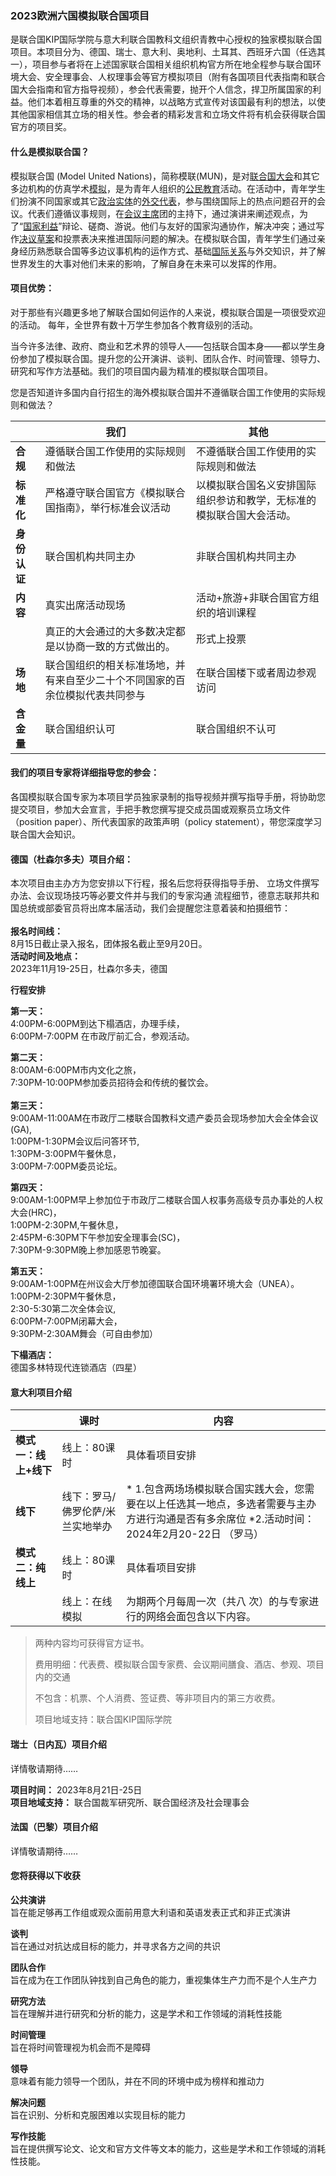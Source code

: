 ### 2023欧洲六国模拟联合国项⽬

[//]: # (参考链接：[https://www.unesco.org/zh/articles/shijieyichanweiyuanhuijijiangshenyinilierushijieyichan?hub=701]&#40;https://www.unesco.org/zh/articles/shijieyichanweiyuanhuijijiangshenyinilierushijieyichan?hub=701&#41;)

是联合国KIP国际学院与意⼤利联合国教科⽂组织⻘教中⼼授权的独家模拟联合国项⽬。本项⽬分为、德国、瑞⼠、意⼤利、奥地利、⼟⽿其、⻄班⽛六国（任选其⼀），项⽬参与者将在上述国家联合国相关组织机构官⽅所在地全程参与联合国环境⼤会、安全理事会、⼈权理事会等官⽅模拟项⽬（附有各国项⽬代表指南和联合国⼤会指南和官⽅指导视频），参会代表需要，抛开个⼈信念，捍卫所属国家的利益。他们本着相互尊重的外交的精神，以战略⽅式宣传对该国最有利的想法，以使其他国家相信其⽴场的相关性。参会者的精彩发⾔和⽴场⽂件将有机会获得联合国官⽅的项⽬奖。

#### 什么是模拟联合国？

模拟联合国 (Model United Nations)，简称模联(MUN)，是对[联合国大会](https://baike.baidu.com/item/%E8%81%94%E5%90%88%E5%9B%BD%E5%A4%A7%E4%BC%9A/372109?fromModule=lemma_inlink)和其它多边机构的仿真学术[模拟](https://baike.baidu.com/item/%E6%A8%A1%E6%8B%9F/7698898?fromModule=lemma_inlink)，是为青年人组织的[公民教育](https://baike.baidu.com/item/%E5%85%AC%E6%B0%91%E6%95%99%E8%82%B2/7813081?fromModule=lemma_inlink)活动。在活动中，青年学生们扮演不同国家或其它[政治实体](https://baike.baidu.com/item/%E6%94%BF%E6%B2%BB%E5%AE%9E%E4%BD%93/10609551?fromModule=lemma_inlink)的[外交代表](https://baike.baidu.com/item/%E5%A4%96%E4%BA%A4%E4%BB%A3%E8%A1%A8/6663069?fromModule=lemma_inlink)，参与围绕国际上的热点问题召开的会议。代表们遵循议事规则，在[会议主席](https://baike.baidu.com/item/%E4%BC%9A%E8%AE%AE%E4%B8%BB%E5%B8%AD/10201742?fromModule=lemma_inlink)团的主持下，通过演讲来阐述观点，为了“[国家利益](https://baike.baidu.com/item/%E5%9B%BD%E5%AE%B6%E5%88%A9%E7%9B%8A/798518?fromModule=lemma_inlink)”辩论、磋商、游说。他们与友好的国家沟通协作，解决冲突；通过写作[决议草案](https://baike.baidu.com/item/%E5%86%B3%E8%AE%AE%E8%8D%89%E6%A1%88/5209282?fromModule=lemma_inlink)和投票表决来推进国际问题的解决。在模拟联合国，青年学生们通过亲身经历熟悉联合国等多边议事机构的运作方式、基础[国际关系](https://baike.baidu.com/item/%E5%9B%BD%E9%99%85%E5%85%B3%E7%B3%BB/9955972?fromModule=lemma_inlink)与外交知识，并了解世界发生的大事对他们未来的影响，了解自身在未来可以发挥的作用。

#### 项⽬优势：

对于那些有兴趣更多地了解联合国如何运作的⼈来说，模拟联合国是⼀项很受欢迎的活动。 每年，全世界有数⼗万学⽣参加各个教育级别的活动。

当今许多法律、政府、商业和艺术界的领导⼈——包括联合国本身——都以学⽣身份参加了模拟联合国。提升您的公开演讲、谈判、团队合作、时间管理、领导⼒、研究和写作⽅法基础。我们的项⽬国内最为精准的模拟联合国项⽬。

您是否知道许多国内⾃⾏招⽣的海外模拟联合国并不遵循联合国⼯作使⽤的实际规则和做法？

| <br /> | **我们** | **其他** |
| --- | --- | --- |
| **合规** | 遵循联合国⼯作使⽤的实际规则和做法<br /> | 不遵循联合国⼯作使⽤的实际规则和做法<br /> |
| **标准化** | 严格遵守联合国官⽅《模拟联合国指南》，举⾏标准会议活动 | 以模拟联合国名义安排国际组织参访和教学，⽆标准的模拟联合国⼤会活动。 |
| **身份认证** | 联合国机构共同主办 | 非联合国机构共同主办 |
| **内容** | 真实出席活动现场 | 活动+旅游+非联合国官方组织的培训课程 |
|  | 真正的⼤会通过的⼤多数决定都是以协商⼀致的⽅式做出的。 | 形式上投票 |
| **场地** | 联合国组织的相关标准场地，并有来⾃⾄少⼆⼗个不同国家的百余位模拟代表共同参与 | 在联合国楼下或者周边参观访问 |
| **含金量** | 联合国组织认可 | 联合国组织不认可 |



#### 我们的项⽬专家将详细指导您的参会：

各国模拟联合国专家为本项⽬学员独家录制的指导视频并撰写指导⼿册，将协助您提交项⽬，参加⼤会宣⾔，⼿把⼿教您撰写提交成员国或观察员⽴场⽂件（position paper）、所代表国家的政策声明（policy statement），带您深度学习联合国⼤会知识。

#### 德国（杜森尔多夫）项⽬介绍：

本次项⽬由主办⽅为您安排以下⾏程，报名后您将获得指导⼿册、 ⽴场⽂件撰写办法、会议现场技巧等必要⽂件并与我们的专家沟通 流程细节，德意志联邦共和国总统或部委官员将出席本届活动，我们会提醒您注意着装和拍摄细节：<br /> <br />**报名时间线：**<br />8⽉15⽇截⽌录⼊报名，团体报名截⽌⾄9⽉20⽇。<br />**活动时间及地点：**<br />2023年11⽉19-25⽇，杜森尔多夫，德国

**行程安排**

**第⼀天：**<br />4:00PM-6:00PM到达下榻酒店，办理⼿续，<br />6:00PM-7:00PM 在市政厅前汇合，参观活动。

**第⼆天：**<br />8:00AM-6:00PM市内⽂化之旅，<br />7:30PM-10:00PM参加委员招待会和传统的餐饮会。<br /> <br />**第三天：**<br />9:00AM-11:00AM在市政厅⼆楼联合国教科⽂遗产委员会现场参加⼤会全体会议(GA),<br />1:00PM-1:30PM会议后问答环节,<br />1:30PM-3:00PM午餐休息，<br />3:00PM-7:00PM委员论坛。

**第四天：**<br />9:00AM-1:00PM早上参加位于市政厅⼆楼联合国⼈权事务⾼级专员办事处的⼈权⼤会(HRC)，<br />1:00PM-2:30PM,午餐休息，<br />2:45PM-6:30PM下午参加安全理事会(SC)，<br />7:30PM-9:30PM晚上参加感恩节晚宴。

**第五天：**<br />9:00AM-1:00PM在州议会⼤厅参加德国联合国环境署环境⼤会（UNEA）。1:00PM-2:30PM午餐休息，<br />2:30-5:30第⼆次全体会议,<br />6:00PM-7:00PM闭幕⼤会，<br />9:30PM-2:30AM舞会（可⾃由参加）

**下榻酒店：**<br />德国多林特现代连锁酒店（四星）


#### 意⼤利项目介绍

|               | **课时**            | **内容** |
|---------------|-------------------| - |
| **模式一：线上+线下** | 线上：80课时           | 具体看项目安排 |
|           **线下** | 线下：罗⻢/佛罗伦萨/⽶兰实地举办 | * 1.包含两场场模拟联合国实践⼤会，您需要在以上任选其⼀地点，多选者需要与主办⽅进⾏沟通是否有多余席位 *2.活动时间：2024年2⽉20-22⽇ （罗⻢）|
| **模式二：纯线上**   | 线上：80课时           | 具体看项目安排 |
| | 线上：在线模拟           | 为期两个⽉每周⼀次（共⼋ 次）的与专家进⾏的⽹络会⾯包含以下内容。 |


> 两种内容均可获得官⽅证书。
>
> 费⽤明细：代表费、模拟联合国专家费、会议期间膳⻝、酒店、参观、项⽬内的交通
>
> 不包含：机票、个⼈消费、签证费、等⾮项⽬内的第三⽅收费。
>
> 项⽬地域⽀持：联合国KIP国际学院


#### 瑞⼠（⽇内瓦）项目介绍

详情敬请期待……

**项⽬时间：** 2023年8⽉21⽇-25⽇<br />**项⽬地域⽀持：** 联合国裁军研究所、联合国经济及社会理事会

#### 法国（巴黎）项目介绍

详情敬请期待……


#### 您将获得以下收获

**公共演讲**<br />旨在能足够再工作组或观众面前用意大利语和英语发表正式和非正式演讲

**谈判**<br />旨在通过对抗达成目标的能力，并寻求各方之间的共识

**团队合作**<br />旨在成为在工作团队钟找到自己角色的能力，重视集体生产力而不是个人生产力

**研究方法**<br />旨在理解并进行研究和分析的能力，这是学术和工作领域的消耗性技能

**时间管理**<br />旨在将时间管理视为机会而不是障碍

**领导**<br />意味着有能力领导一个团队，并在不同的环境中成为榜样和推动力

**解决问题**<br />旨在识别、分析和克服困难以实现目标的能力

**写作技能**<br />旨在提供撰写论文、论文和官方文件等文本的能力，这些是学术和工作领域的消耗性技能。
